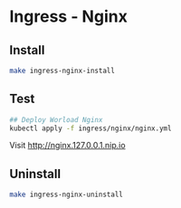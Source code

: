 # Ingress - Nginx

## Install
```bash
make ingress-nginx-install
```

## Test
```bash
## Deploy Worload Nginx
kubectl apply -f ingress/nginx/nginx.yml
```

Visit http://nginx.127.0.0.1.nip.io

## Uninstall
```bash
make ingress-nginx-uninstall
```